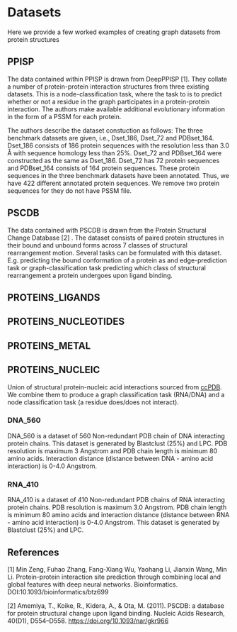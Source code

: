 # Datasets

Here we provide a few worked examples of creating graph datasets from protein structures

## PPISP
The data contained within PPISP is drawn from DeepPPISP [1]. They collate a number of protein-protein interaction structures from three existing datasets. This is a node-classification task, where the task to is to predict whether or not a residue in the graph participates in a protein-protein interaction. The authors make available additional evolutionary information in the form of a PSSM for each protein.

The authors describe the dataset constuction as follows: The three benchmark datasets are given, i.e., Dset_186, Dset_72 and PDBset_164. Dset_186 consists of 186 protein sequences with the resolution less than 3.0 Å with sequence homology less than 25%. Dset_72 and PDBset_164 were constructed as the same as Dset_186. Dset_72 has 72 protein sequences and PDBset_164 consists of 164 protein sequences. These protein sequences in the three benchmark datasets have been annotated. Thus, we have 422 different annotated protein sequences. We remove two protein sequences for they do not have PSSM file.

## PSCDB
The data contained with PSCDB is drawn from the Protein Structural Change Database [2] . The dataset consists of paired protein structures in their bound and unbound forms across 7 classes of structural rearrangement motion. Several tasks can be formulated with this dataset. E.g. predicting the bound conformation of a protein as and edge-prediction task or graph-classification task predicting which class of structural rearrangement a protein undergoes upon ligand binding.

## PROTEINS_LIGANDS

## PROTEINS_NUCLEOTIDES

## PROTEINS_METAL


## PROTEINS_NUCLEIC
Union of structural protein-nucleic acid interactions sourced from [ccPDB](https://webs.iiitd.edu.in/raghava/ccpdb/index.html). We combine them to produce a graph classification task (RNA/DNA) and a node classification task (a residue does/does not interact).

### DNA_560
DNA_560 is a dataset of 560 Non-redundant PDB chain of DNA interacting protein chains.
This dataset is generated by Blastclust (25%) and LPC.
PDB resolution is maximum 3 Angstrom and PDB chain length is minimum 80 amino acids.
Interaction distance (distance between DNA - amino acid interaction) is 0-4.0 Angstrom.

### RNA_410
RNA_410 is a dataset of 410 Non-redundant PDB chains of RNA interacting protein chains. PDB
resolution is maximum 3.0 Angstrom. PDB chain length is minimum 80 amino acids and
interaction distance (distance between RNA - amino acid interaction) is
0-4.0 Angstrom. This dataset is generated by Blastclust (25%) and LPC.


## References
[1] Min Zeng, Fuhao Zhang, Fang-Xiang Wu, Yaohang Li, Jianxin Wang, Min Li. Protein-protein interaction site prediction through combining local and global features with deep neural networks. Bioinformatics. DOI:10.1093/bioinformatics/btz699

[2] Amemiya, T., Koike, R., Kidera, A., & Ota, M. (2011). PSCDB: a database for protein structural change upon ligand binding. Nucleic Acids Research, 40(D1), D554–D558. https://doi.org/10.1093/nar/gkr966